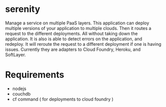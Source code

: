 serenity
========

Manage a service on multiple PaaS layers. This application can deploy multiple versions of your application to multiple clouds. Then it routes a request to the different deployments. All without taking down the application. It is also is able to detect errors on the application, and redeploy. It will reroute the request to a different deployment if one is having issues. Currently they are adapters to Cloud Foundry, Heroku, and SoftLayer.

Requirements
========
- nodejs
- couchdb
- cf command ( for deployments to cloud foundry )


